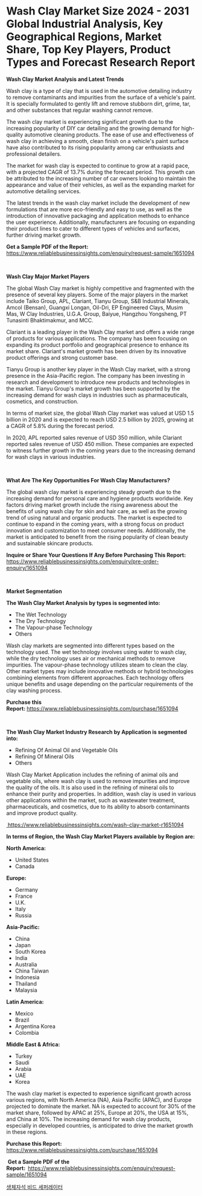 <p><h1>Wash Clay Market Size 2024 - 2031 Global Industrial Analysis, Key Geographical Regions, Market Share, Top Key Players, Product Types and Forecast Research Report</h1></p><p><strong>Wash Clay Market Analysis and Latest Trends</strong></p>
<p><p>Wash clay is a type of clay that is used in the automotive detailing industry to remove contaminants and impurities from the surface of a vehicle's paint. It is specially formulated to gently lift and remove stubborn dirt, grime, tar, and other substances that regular washing cannot remove.</p><p>The wash clay market is experiencing significant growth due to the increasing popularity of DIY car detailing and the growing demand for high-quality automotive cleaning products. The ease of use and effectiveness of wash clay in achieving a smooth, clean finish on a vehicle's paint surface have also contributed to its rising popularity among car enthusiasts and professional detailers.</p><p>The market for wash clay is expected to continue to grow at a rapid pace, with a projected CAGR of 13.7% during the forecast period. This growth can be attributed to the increasing number of car owners looking to maintain the appearance and value of their vehicles, as well as the expanding market for automotive detailing services.</p><p>The latest trends in the wash clay market include the development of new formulations that are more eco-friendly and easy to use, as well as the introduction of innovative packaging and application methods to enhance the user experience. Additionally, manufacturers are focusing on expanding their product lines to cater to different types of vehicles and surfaces, further driving market growth.</p></p>
<p><strong>Get a Sample PDF of the Report:&nbsp;</strong> <a href="https://www.reliablebusinessinsights.com/enquiry/request-sample/1651094">https://www.reliablebusinessinsights.com/enquiry/request-sample/1651094</a></p>
<p>&nbsp;</p>
<p><strong>Wash Clay Major Market Players</strong></p>
<p><p>The global Wash Clay market is highly competitive and fragmented with the presence of several key players. Some of the major players in the market include Taiko Group, APL, Clariant, Tianyu Group, S&B Industrial Minerals, Amcol (Bensan), Guangxi Longan, Oil-Dri, EP Engineered Clays, Musim Mas, W Clay Industries, U.G.A. Group, Baiyue, Hangzhou Yongsheng, PT Tunasinti Bhaktimakmur, and MCC.</p><p>Clariant is a leading player in the Wash Clay market and offers a wide range of products for various applications. The company has been focusing on expanding its product portfolio and geographical presence to enhance its market share. Clariant's market growth has been driven by its innovative product offerings and strong customer base.</p><p>Tianyu Group is another key player in the Wash Clay market, with a strong presence in the Asia-Pacific region. The company has been investing in research and development to introduce new products and technologies in the market. Tianyu Group's market growth has been supported by the increasing demand for wash clays in industries such as pharmaceuticals, cosmetics, and construction.</p><p>In terms of market size, the global Wash Clay market was valued at USD 1.5 billion in 2020 and is expected to reach USD 2.5 billion by 2025, growing at a CAGR of 5.8% during the forecast period.</p><p>In 2020, APL reported sales revenue of USD 350 million, while Clariant reported sales revenue of USD 450 million. These companies are expected to witness further growth in the coming years due to the increasing demand for wash clays in various industries.</p></p>
<p>&nbsp;</p>
<p><strong>What Are The Key Opportunities For Wash Clay Manufacturers?</strong></p>
<p><p>The global wash clay market is experiencing steady growth due to the increasing demand for personal care and hygiene products worldwide. Key factors driving market growth include the rising awareness about the benefits of using wash clay for skin and hair care, as well as the growing trend of using natural and organic products. The market is expected to continue to expand in the coming years, with a strong focus on product innovation and customization to meet consumer needs. Additionally, the market is anticipated to benefit from the rising popularity of clean beauty and sustainable skincare products.</p></p>
<p><strong>Inquire or Share Your Questions If Any Before Purchasing This Report:</strong> <a href="https://www.reliablebusinessinsights.com/enquiry/pre-order-enquiry/1651094">https://www.reliablebusinessinsights.com/enquiry/pre-order-enquiry/1651094</a></p>
<p>&nbsp;</p>
<p><strong>Market Segmentation</strong></p>
<p><strong>The Wash Clay Market Analysis by types is segmented into:</strong></p>
<p><ul><li>The Wet Technology</li><li>The Dry Technology</li><li>The Vapour-phase Technology</li><li>Others</li></ul></p>
<p><p>Wash clay markets are segmented into different types based on the technology used. The wet technology involves using water to wash clay, while the dry technology uses air or mechanical methods to remove impurities. The vapour-phase technology utilizes steam to clean the clay. Other market types may include innovative methods or hybrid technologies combining elements from different approaches. Each technology offers unique benefits and usage depending on the particular requirements of the clay washing process.</p></p>
<p><strong>Purchase this Report:&nbsp;</strong><a href="https://www.reliablebusinessinsights.com/purchase/1651094">https://www.reliablebusinessinsights.com/purchase/1651094</a></p>
<p>&nbsp;</p>
<p><strong>The Wash Clay Market Industry Research by Application is segmented into:</strong></p>
<p><ul><li>Refining Of Animal Oil and Vegetable Oils</li><li>Refining Of Mineral Oils</li><li>Others</li></ul></p>
<p><p>Wash Clay Market Application includes the refining of animal oils and vegetable oils, where wash clay is used to remove impurities and improve the quality of the oils. It is also used in the refining of mineral oils to enhance their purity and properties. In addition, wash clay is used in various other applications within the market, such as wastewater treatment, pharmaceuticals, and cosmetics, due to its ability to absorb contaminants and improve product quality.</p></p>
<p><a href="https://www.reliablebusinessinsights.com/wash-clay-market-r1651094">&nbsp;https://www.reliablebusinessinsights.com/wash-clay-market-r1651094</a></p>
<p><strong>In terms of Region, the Wash Clay Market Players available by Region are:</strong></p>
<p>
    <p> <strong> North America: </strong>
        <ul>
            <li>United States</li>
            <li>Canada</li>
        </ul>
        </p> 
    <p> <strong> Europe: </strong>
        <ul>
            <li>Germany</li>
            <li>France</li>
            <li>U.K.</li>
            <li>Italy</li>
            <li>Russia</li>
        </ul>
        </p> 
    <p> <strong> Asia-Pacific: </strong>
        <ul>
            <li>China</li>
            <li>Japan</li>
            <li>South Korea</li>
            <li>India</li>
            <li>Australia</li>
            <li>China Taiwan</li>
            <li>Indonesia</li>
            <li>Thailand</li>
            <li>Malaysia</li>
        </ul>
        </p> 
    <p> <strong> Latin America: </strong>
        <ul>
            <li>Mexico</li>
            <li>Brazil</li>
            <li>Argentina Korea</li>
            <li>Colombia</li>
        </ul>
        </p> 
    <p> <strong> Middle East & Africa: </strong>
        <ul>
            <li>Turkey</li>
            <li>Saudi</li>
            <li>Arabia</li>
            <li>UAE</li>
            <li>Korea</li>
        </ul>
    </p>
    </p>
<p><p>The wash clay market is expected to experience significant growth across various regions, with North America (NA), Asia Pacific (APAC), and Europe projected to dominate the market. NA is expected to account for 30% of the market share, followed by APAC at 25%, Europe at 20%, the USA at 15%, and China at 10%. The increasing demand for wash clay products, especially in developed countries, is anticipated to drive the market growth in these regions.</p></p>
<p><strong>Purchase this Report: </strong><a href="https://www.reliablebusinessinsights.com/purchase/1651094">https://www.reliablebusinessinsights.com/purchase/1651094</a></p>
<p>&nbsp;<strong>Get a Sample PDF of the Report:&nbsp;&nbsp;</strong><a href="https://www.reliablebusinessinsights.com/enquiry/request-sample/1651094">https://www.reliablebusinessinsights.com/enquiry/request-sample/1651094</a></p>
<p><strong></strong></p>
<p><p><a href="https://github.com/mpodehpw07370073/Market-Research-Report-List-2/blob/main/8282219118453.md">생체자석 비드 세퍼레이터</a></p></p>